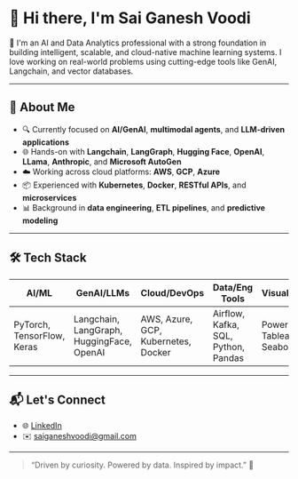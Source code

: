 # 👋 Hi there, I'm Sai Ganesh Voodi

🚀 I'm an AI and Data Analytics professional with a strong foundation in building intelligent, scalable, and cloud-native machine learning systems. I love working on real-world problems using cutting-edge tools like GenAI, Langchain, and vector databases.

---

## 🧠 About Me

- 🔍 Currently focused on **AI/GenAI**, **multimodal agents**, and **LLM-driven applications**
- 🌐 Hands-on with **Langchain**, **LangGraph**, **Hugging Face**, **OpenAI**, **LLama**, **Anthropic**, and **Microsoft AutoGen**
- ☁️ Working across cloud platforms: **AWS**, **GCP**, **Azure**
- 📦 Experienced with **Kubernetes**, **Docker**, **RESTful APIs**, and **microservices**
- 📊 Background in **data engineering**, **ETL pipelines**, and **predictive modeling**

---

## 🛠️ Tech Stack

| AI/ML       | GenAI/LLMs                 | Cloud/DevOps        | Data/Eng Tools     | Visualization      |
|-------------|----------------------------|----------------------|---------------------|---------------------|
| PyTorch, TensorFlow, Keras | Langchain, LangGraph, HuggingFace, OpenAI | AWS, Azure, GCP, Kubernetes, Docker | Airflow, Kafka, SQL, Python, Pandas | Power BI, Tableau, Seaborn |

---

## 📬 Let's Connect

- 🌐 [LinkedIn](https://www.linkedin.com/in/saiganeshvoodi)
- ✉️ saiganeshvoodi@gmail.com

---

> “Driven by curiosity. Powered by data. Inspired by impact.” 🚀

